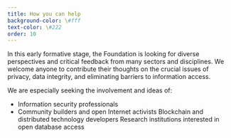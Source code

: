 ```yaml
---
title: How you can help
background-color: \#fff
text-color: \#222
order: 10
---
```


In this early formative stage, the Foundation is looking for diverse perspectives and critical feedback from many sectors and disciplines. We welcome anyone to contribute their thoughts on the crucial issues of privacy, data integrity, and eliminating barriers to information access.

We are especially seeking the involvement and ideas of:

- Information security professionals
- Community builders and open Internet activists Blockchain and distributed technology developers Research institutions interested in open database access
